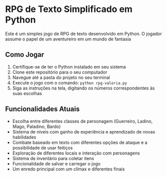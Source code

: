 # RPG de Texto Simplificado em Python

Este é um simples jogo de RPG de texto desenvolvido em Python. O jogador assume o papel de um aventureiro em um mundo de fantasia

## Como Jogar

1. Certifique-se de ter o Python instalado em seu sistema
2. Clone este repositório para o seu computador
3. Navegue até a pasta do projeto no seu terminal
4. Execute o jogo com o comando: `python rpg-valoria.py`
5. Siga as instruções na tela, digitando os números correspondentes às suas escolhas

## Funcionalidades Atuais

* Escolha entre diferentes classes de personagem (Guerreiro, Ladino, Mago, Paladino, Bardo)
* Sistema de níveis com ganho de experiência e aprendizado de novas habilidades
* Combate baseado em texto com diferentes opções de ataque e a possibilidade de usar feitiços
* Exploração de diferentes locais e interação com personagens
* Sistema de inventário para coletar itens
* Funcionalidade de salvar e carregar o jogo
* Um enredo principal com um clímax e diferentes finais
